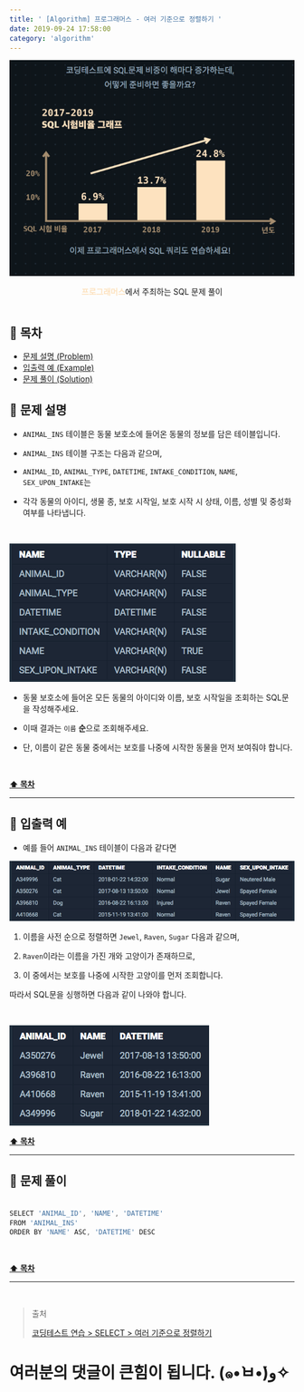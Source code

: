 ```yaml
---
title: ' [Algorithm] 프로그래머스 - 여러 기준으로 정렬하기 '
date: 2019-09-24 17:58:00
category: 'algorithm'
---
```


![](../../images/sql/logo.png)

<center><strong style="color:#FDE2BF">프로그래머스</strong>에서 주최하는 SQL 문제 풀이</center>

<br />

## **💎 목차**

- [문제 설명 (Problem)](#-문제-설명)
- [입출력 예 (Example)](#-입출력-예)
- [문제 풀이 (Solution)](#-문제-풀이)

## **📕 문제 설명**

- `ANIMAL_INS` 테이블은 동물 보호소에 들어온 동물의 정보를 담은 테이블입니다.

- `ANIMAL_INS` 테이블 구조는 다음과 같으며,

- `ANIMAL_ID`, `ANIMAL_TYPE`, `DATETIME`, `INTAKE_CONDITION`, `NAME`, `SEX_UPON_INTAKE`는

- 각각 동물의 아이디, 생물 종, 보호 시작일, 보호 시작 시 상태, 이름, 성별 및 중성화 여부를 나타냅니다.

<br />

![](../../images/sql/table.1.png)
<br />

- 동물 보호소에 들어온 모든 동물의 아이디와 이름, 보호 시작일을 조회하는 SQL문을 작성해주세요.

- 이때 결과는 `이름` **순**으로 조회해주세요.

- 단, 이름이 같은 동물 중에서는 보호를 나중에 시작한 동물을 먼저 보여줘야 합니다.

<br />

**[⬆ 목차](#-목차)**

---

## **📙 입출력 예**

- 예를 들어 `ANIMAL_INS` 테이블이 다음과 같다면

![](../../images/sql/select/6-1.example.png)
<br />

1. 이름을 사전 순으로 정렬하면 `Jewel`, `Raven`, `Sugar` 다음과 같으며,

2. `Raven`이라는 이름을 가진 개와 고양이가 존재하므로,

3. 이 중에서는 보호를 나중에 시작한 고양이를 먼저 조회합니다.

따라서 SQL문을 싱행하면 다음과 같이 나와야 합니다.

<br />

![](../../images/sql/select/6-2.example.png)
<br />

**[⬆ 목차](#-목차)**

---

## **📘 문제 풀이**

```js

SELECT 'ANIMAL_ID', 'NAME', 'DATETIME'
FROM 'ANIMAL_INS'
ORDER BY 'NAME' ASC, 'DATETIME' DESC

```

<br />

**[⬆ 목차](#-목차)**

---

<br />

> 출처
>
> <a href="https://programmers.co.kr/learn/courses/30/lessons/59404" target="_blank">코딩테스트 연습 > SELECT > 여러 기준으로 정렬하기</a>

# 여러분의 댓글이 큰힘이 됩니다. (๑•̀ㅂ•́)و✧
